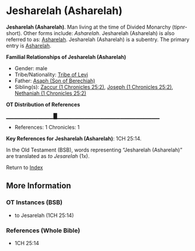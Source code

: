 # Jesharelah (Asharelah)
**Jesharelah (Asharelah)**. 
Man living at the time of Divided Monarchy (tipnr-short). 
Other forms include: 
*Asharelah*. 
Jesharelah (Asharelah) is also referred to as: 
[Asharelah](Asharelah.md). 
Jesharelah (Asharelah) is a subentry. The primary entry is 
[Asharelah](Asharelah.md). 




**Familial Relationships of Jesharelah (Asharelah)**


* Gender: male
* Tribe/Nationality: [Tribe of Levi](../../../groups/md/acai/Levi.md)
* Father: [Asaph (Son of Berechiah)](Asaph.2.md)
* Sibling(s): [Zaccur (1 Chronicles 25:2)](Zaccur.4.md), [Joseph (1 Chronicles 25:2)](Joseph.12.md), [Nethaniah (1 Chronicles 25:2)](Nethaniah.2.md)


**OT Distribution of References**

▁▁▁▁▁▁▁▁▁▁▁▁█▁▁▁▁▁▁▁▁▁▁▁▁▁▁▁▁▁▁▁▁▁▁▁▁▁▁
* References: 1 Chronicles: 1



**Key References for Jesharelah (Asharelah)**: 
1CH 25:14. 


In the Old Testament (BSB), words representing “Jesharelah (Asharelah)” are translated as 
*to Jesarelah* (1x). 




Return to [Index](00-Index.md)

## More Information

### OT Instances (BSB)

* to Jesarelah (1CH 25:14)



### References (Whole Bible)

* 1CH 25:14



